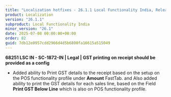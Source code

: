 ```yaml
---
title: "Localization hotfixes - 26.1.1 Local Functionality India, Release date July 8, 2025 - Hotfixes"
product: Localization
version: "26.1.1"
subproduct: Local Functionality India
minor_version: "26.1"
date: 2025-07-08 00:00:00+00:00
order: 82
guid: 7db12e0957cdd2966d4d5b6800fa16615a515049
---
```


<strong>68251 LSC IN - SC-1872-IN | Legal | GST printing on receipt should be provided as a config</strong>
<ul><li>Added ability to Print GST details to the receipt based on the setup on the POS functionality profile under <b>Amount</b> FastTab. and Also added ability to print the GST details for each sales line, based on the Field <b>Print GST Below Line</b> which is also on POS functionality profile.</li></ul>
